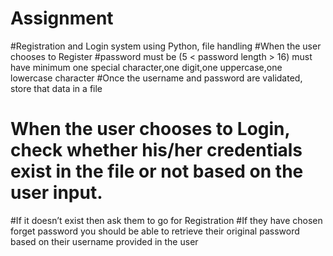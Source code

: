 # Assignment
#Registration and Login system using Python, file handling
#When the user chooses to Register
#password must be (5 < password length > 16) must have minimum one special character,one digit,one uppercase,one lowercase character
#Once the username and password are validated, store that data in a file
# When the user chooses to Login, check whether his/her credentials exist in the file or not based on the user input.
#If it doesn’t exist then ask them to go for Registration
#If they have chosen forget password you should be able to retrieve their original password based on their username provided in the user         
